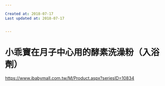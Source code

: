 ```yaml
---

Created at: 2018-07-17
Last updated at: 2018-07-17


---
```


# 小乖寶在月子中心用的酵素洗澡粉（入浴劑）


<https://www.ibabymall.com.tw/M/Product.aspx?seriesID=10834>

